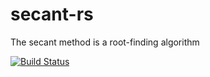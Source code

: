 # secant-rs
The secant method is a root-finding algorithm

[![Build Status](https://travis-ci.com/antonylsg/secant-rs.svg?branch=master)](https://travis-ci.com/antonylsg/secant-rs)
